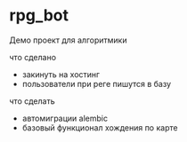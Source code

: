 # rpg_bot
Демо проект для алгоритмики

что сделано
* закинуть на хостинг
* пользователи при реге пишутся в базу

что сделать
* автомиграции alembic
* базовый функционал хождения по карте